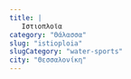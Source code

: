 ```yaml
---
title: |
   Ιστιοπλοϊα
category: "Θάλασσα"
slug: "istioploia"
slugCategory: "water-sports"
city: "Θεσσαλονίκη"
---
```


